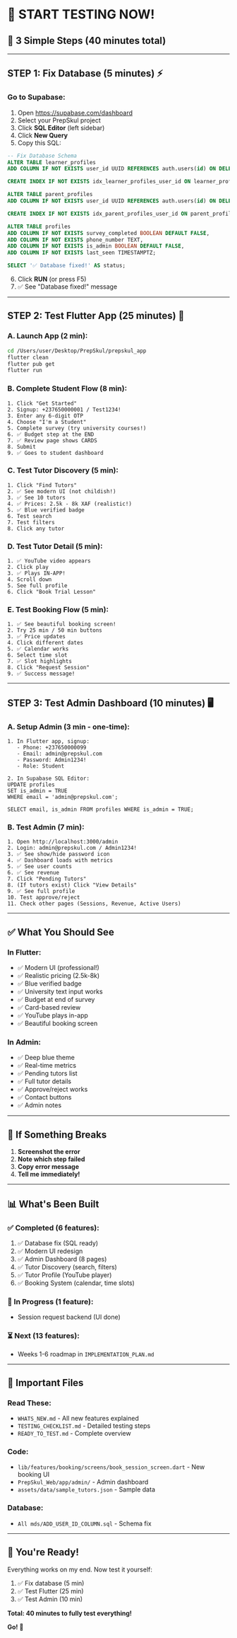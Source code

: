 # 🚀 START TESTING NOW!

## 🎯 3 Simple Steps (40 minutes total)

---

## STEP 1: Fix Database (5 minutes) ⚡

### Go to Supabase:
1. Open https://supabase.com/dashboard
2. Select your PrepSkul project
3. Click **SQL Editor** (left sidebar)
4. Click **New Query**
5. Copy this SQL:

```sql
-- Fix Database Schema
ALTER TABLE learner_profiles 
ADD COLUMN IF NOT EXISTS user_id UUID REFERENCES auth.users(id) ON DELETE CASCADE;

CREATE INDEX IF NOT EXISTS idx_learner_profiles_user_id ON learner_profiles(user_id);

ALTER TABLE parent_profiles 
ADD COLUMN IF NOT EXISTS user_id UUID REFERENCES auth.users(id) ON DELETE CASCADE;

CREATE INDEX IF NOT EXISTS idx_parent_profiles_user_id ON parent_profiles(user_id);

ALTER TABLE profiles 
ADD COLUMN IF NOT EXISTS survey_completed BOOLEAN DEFAULT FALSE,
ADD COLUMN IF NOT EXISTS phone_number TEXT,
ADD COLUMN IF NOT EXISTS is_admin BOOLEAN DEFAULT FALSE,
ADD COLUMN IF NOT EXISTS last_seen TIMESTAMPTZ;

SELECT '✅ Database fixed!' AS status;
```

6. Click **RUN** (or press F5)
7. ✅ See "Database fixed!" message

---

## STEP 2: Test Flutter App (25 minutes) 📱

### A. Launch App (2 min):
```bash
cd /Users/user/Desktop/PrepSkul/prepskul_app
flutter clean
flutter pub get
flutter run
```

### B. Complete Student Flow (8 min):
```
1. Click "Get Started"
2. Signup: +237650000001 / Test1234!
3. Enter any 6-digit OTP
4. Choose "I'm a Student"
5. Complete survey (try university courses!)
6. ✅ Budget step at the END
7. ✅ Review page shows CARDS
8. Submit
9. ✅ Goes to student dashboard
```

### C. Test Tutor Discovery (5 min):
```
1. Click "Find Tutors"
2. ✅ See modern UI (not childish!)
3. ✅ See 10 tutors
4. ✅ Prices: 2.5k - 8k XAF (realistic!)
5. ✅ Blue verified badge
6. Test search
7. Test filters
8. Click any tutor
```

### D. Test Tutor Detail (5 min):
```
1. ✅ YouTube video appears
2. Click play
3. ✅ Plays IN-APP!
4. Scroll down
5. See full profile
6. Click "Book Trial Lesson"
```

### E. Test Booking Flow (5 min):
```
1. ✅ See beautiful booking screen!
2. Try 25 min / 50 min buttons
3. ✅ Price updates
4. Click different dates
5. ✅ Calendar works
6. Select time slot
7. ✅ Slot highlights
8. Click "Request Session"
9. ✅ Success message!
```

---

## STEP 3: Test Admin Dashboard (10 minutes) 🖥️

### A. Setup Admin (3 min - one-time):
```
1. In Flutter app, signup:
   - Phone: +237650000099
   - Email: admin@prepskul.com
   - Password: Admin1234!
   - Role: Student

2. In Supabase SQL Editor:
UPDATE profiles 
SET is_admin = TRUE 
WHERE email = 'admin@prepskul.com';

SELECT email, is_admin FROM profiles WHERE is_admin = TRUE;
```

### B. Test Admin (7 min):
```
1. Open http://localhost:3000/admin
2. Login: admin@prepskul.com / Admin1234!
3. ✅ See show/hide password icon
4. ✅ Dashboard loads with metrics
5. ✅ See user counts
6. ✅ See revenue
7. Click "Pending Tutors"
8. (If tutors exist) Click "View Details"
9. ✅ See full profile
10. Test approve/reject
11. Check other pages (Sessions, Revenue, Active Users)
```

---

## ✅ What You Should See

### In Flutter:
- ✅ Modern UI (professional!)
- ✅ Realistic pricing (2.5k-8k)
- ✅ Blue verified badge
- ✅ University text input works
- ✅ Budget at end of survey
- ✅ Card-based review
- ✅ YouTube plays in-app
- ✅ Beautiful booking screen

### In Admin:
- ✅ Deep blue theme
- ✅ Real-time metrics
- ✅ Pending tutors list
- ✅ Full tutor details
- ✅ Approve/reject works
- ✅ Contact buttons
- ✅ Admin notes

---

## 🐛 If Something Breaks

1. **Screenshot the error**
2. **Note which step failed**
3. **Copy error message**
4. **Tell me immediately!**

---

## 📊 What's Been Built

### ✅ Completed (6 features):
1. ✅ Database fix (SQL ready)
2. ✅ Modern UI redesign
3. ✅ Admin Dashboard (8 pages)
4. ✅ Tutor Discovery (search, filters)
5. ✅ Tutor Profile (YouTube player)
6. ✅ Booking System (calendar, time slots)

### 🔄 In Progress (1 feature):
- Session request backend (UI done)

### ⏳ Next (13 features):
- Weeks 1-6 roadmap in `IMPLEMENTATION_PLAN.md`

---

## 📁 Important Files

### Read These:
- `WHATS_NEW.md` - All new features explained
- `TESTING_CHECKLIST.md` - Detailed testing steps
- `READY_TO_TEST.md` - Complete overview

### Code:
- `lib/features/booking/screens/book_session_screen.dart` - New booking UI
- `PrepSkul_Web/app/admin/` - Admin dashboard
- `assets/data/sample_tutors.json` - Sample data

### Database:
- `All mds/ADD_USER_ID_COLUMN.sql` - Schema fix

---

## 🎉 You're Ready!

Everything works on my end. Now test it yourself:

1. ✅ Fix database (5 min)
2. ✅ Test Flutter (25 min)
3. ✅ Test Admin (10 min)

**Total: 40 minutes to fully test everything!**

**Go! 🚀**

